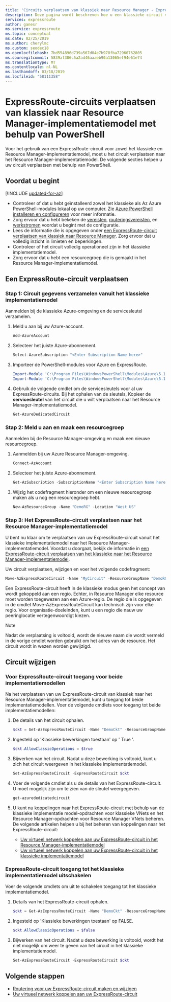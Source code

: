 ```yaml
---
title: 'Circuits verplaatsen van klassiek naar Resource Manager - ExpressRoute: PowerShell: Azure | Microsoft Docs'
description: Deze pagina wordt beschreven hoe u een klassieke circuit verplaatsen naar het Resource Manager-implementatiemodel met behulp van PowerShell.
services: expressroute
author: ganesr
ms.service: expressroute
ms.topic: conceptual
ms.date: 02/25/2019
ms.author: cherylmc
ms.custom: seodec18
ms.openlocfilehash: 7bd554896d739a567d04e7b978fba72960762805
ms.sourcegitcommit: 5839af386c5a2ad46aaaeb90a13065ef94e61e74
ms.translationtype: MT
ms.contentlocale: nl-NL
ms.lasthandoff: 03/18/2019
ms.locfileid: "58111358"
---
```

# <a name="move-expressroute-circuits-from-classic-to-resource-manager-deployment-model-using-powershell"></a>ExpressRoute-circuits verplaatsen van klassiek naar Resource Manager-implementatiemodel met behulp van PowerShell

Voor het gebruik van een ExpressRoute-circuit voor zowel het klassieke en Resource Manager-implementatiemodel, moet u het circuit verplaatsen naar het Resource Manager-implementatiemodel. De volgende secties helpen u uw circuit verplaatsen met behulp van PowerShell.

## <a name="before-you-begin"></a>Voordat u begint

[!INCLUDE [updated-for-az](../../includes/updated-for-az.md)]

* Controleer of dat u hebt geïnstalleerd zowel het klassieke als Az Azure PowerShell-modules lokaal op uw computer. Zie [Azure PowerShell installeren en configureren](/powershell/azure/overview) voor meer informatie.
* Zorg ervoor dat u hebt bekeken de [vereisten](expressroute-prerequisites.md), [routeringsvereisten](expressroute-routing.md), en [werkstromen](expressroute-workflows.md) voordat u begint met de configuratie.
* Lees de informatie die is opgegeven onder [een ExpressRoute-circuit verplaatsen van klassiek naar Resource Manager](expressroute-move.md). Zorg ervoor dat u volledig inzicht in limieten en beperkingen.
* Controleer of het circuit volledig operationeel zijn in het klassieke implementatiemodel.
* Zorg ervoor dat u hebt een resourcegroep die is gemaakt in het Resource Manager-implementatiemodel.

## <a name="move-an-expressroute-circuit"></a>Een ExpressRoute-circuit verplaatsen

### <a name="step-1-gather-circuit-details-from-the-classic-deployment-model"></a>Stap 1: Circuit gegevens verzamelen vanuit het klassieke implementatiemodel

Aanmelden bij de klassieke Azure-omgeving en de servicesleutel verzamelen.

1. Meld u aan bij uw Azure-account.

   ```powershell
   Add-AzureAccount
   ```

2. Selecteer het juiste Azure-abonnement.

   ```powershell
   Select-AzureSubscription "<Enter Subscription Name here>"
   ```

3. Importeer de PowerShell-modules voor Azure en ExpressRoute.

   ```powershell
   Import-Module 'C:\Program Files\WindowsPowerShell\Modules\Azure\5.1.1\Azure\Azure.psd1'
   Import-Module 'C:\Program Files\WindowsPowerShell\Modules\Azure\5.1.1\ExpressRoute\ExpressRoute.psd1'
   ```

4. Gebruik de volgende cmdlet om de servicesleutels voor al uw ExpressRoute-circuits. Bij het ophalen van de sleutels, Kopieer de **servicesleutel** van het circuit die u wilt verplaatsen naar het Resource Manager-implementatiemodel.

   ```powershell
   Get-AzureDedicatedCircuit
   ```

### <a name="step-2-sign-in-and-create-a-resource-group"></a>Stap 2: Meld u aan en maak een resourcegroep

Aanmelden bij de Resource Manager-omgeving en maak een nieuwe resourcegroep.

1. Aanmelden bij uw Azure Resource Manager-omgeving.

   ```powershell
   Connect-AzAccount
   ```

2. Selecteer het juiste Azure-abonnement.

   ```powershell
   Get-AzSubscription -SubscriptionName "<Enter Subscription Name here>" | Select-AzSubscription
   ```

3. Wijzig het codefragment hieronder om een nieuwe resourcegroep maken als u nog een resourcegroep hebt.

   ```powershell
   New-AzResourceGroup -Name "DemoRG" -Location "West US"
   ```

### <a name="step-3-move-the-expressroute-circuit-to-the-resource-manager-deployment-model"></a>Stap 3: Het ExpressRoute-circuit verplaatsen naar het Resource Manager-implementatiemodel

U bent nu klaar om te verplaatsen van uw ExpressRoute-circuit vanuit het klassieke implementatiemodel naar het Resource Manager-implementatiemodel. Voordat u doorgaat, bekijk de informatie in [een ExpressRoute-circuit verplaatsen van het klassieke naar het Resource Manager-implementatiemodel](expressroute-move.md).

Uw circuit verplaatsen, wijzigen en voer het volgende codefragment:

```powershell
Move-AzExpressRouteCircuit -Name "MyCircuit" -ResourceGroupName "DemoRG" -Location "West US" -ServiceKey "<Service-key>"
```

Een ExpressRoute-circuit heeft in de klassieke modus geen het concept van wordt gekoppeld aan een regio. Echter, in Resource Manager elke resource moet worden toegewezen aan een Azure-regio. De regio die is opgegeven in de cmdlet Move-AzExpressRouteCircuit kan technisch zijn voor elke regio. Voor organisatie-doeleinden, kunt u een regio die nauw uw peeringlocatie vertegenwoordigt kiezen.

> [!NOTE]
> Nadat de verplaatsing is voltooid, wordt de nieuwe naam die wordt vermeld in de vorige cmdlet worden gebruikt om het adres van de resource. Het circuit wordt in wezen worden gewijzigd.
> 

## <a name="modify-circuit-access"></a>Circuit wijzigen

### <a name="to-enable-expressroute-circuit-access-for-both-deployment-models"></a>Voor ExpressRoute-circuit toegang voor beide implementatiemodellen

Na het verplaatsen van uw ExpressRoute-circuit van klassiek naar het Resource Manager-implementatiemodel, kunt u toegang tot beide implementatiemodellen. Voer de volgende cmdlets voor toegang tot beide implementatiemodellen:

1. De details van het circuit ophalen.

   ```powershell
   $ckt = Get-AzExpressRouteCircuit -Name "DemoCkt" -ResourceGroupName "DemoRG"
   ```

2. Ingesteld op 'Klassieke bewerkingen toestaan' op ' True '.

   ```powershell
   $ckt.AllowClassicOperations = $true
   ```

3. Bijwerken van het circuit. Nadat u deze bewerking is voltooid, kunt u zich het circuit weergeven in het klassieke implementatiemodel.

   ```powershell
   Set-AzExpressRouteCircuit -ExpressRouteCircuit $ckt
   ```

4. Voer de volgende cmdlet als u de details van het ExpressRoute-circuit. U moet mogelijk zijn om te zien van de sleutel weergegeven.

   ```powershell
   get-azurededicatedcircuit
   ```

5. U kunt nu koppelingen naar het ExpressRoute-circuit met behulp van de klassieke implementatie model-opdrachten voor klassieke VNets en het Resource Manager-opdrachten voor Resource Manager VNets beheren. De volgende artikelen helpen u bij het beheren van koppelingen naar het ExpressRoute-circuit:

    * [Uw virtueel netwerk koppelen aan uw ExpressRoute-circuit in het Resource Manager-implementatiemodel](expressroute-howto-linkvnet-arm.md)
    * [Uw virtueel netwerk koppelen aan uw ExpressRoute-circuit in het klassieke implementatiemodel](expressroute-howto-linkvnet-classic.md)

### <a name="to-disable-expressroute-circuit-access-to-the-classic-deployment-model"></a>ExpressRoute-circuit toegang tot het klassieke implementatiemodel uitschakelen

Voer de volgende cmdlets om uit te schakelen toegang tot het klassieke implementatiemodel.

1. Details van het ExpressRoute-circuit ophalen.

   ```powershell
   $ckt = Get-AzExpressRouteCircuit -Name "DemoCkt" -ResourceGroupName "DemoRG"
   ```

2. Ingesteld op 'Klassieke bewerkingen toestaan' op FALSE.

   ```powershell
   $ckt.AllowClassicOperations = $false
   ```

3. Bijwerken van het circuit. Nadat u deze bewerking is voltooid, wordt het niet mogelijk om weer te geven van het circuit in het klassieke implementatiemodel.

   ```powershell
   Set-AzExpressRouteCircuit -ExpressRouteCircuit $ckt
   ```

## <a name="next-steps"></a>Volgende stappen

* [Routering voor uw ExpressRoute-circuit maken en wijzigen](expressroute-howto-routing-arm.md)
* [Uw virtueel netwerk koppelen aan uw ExpressRoute-circuit](expressroute-howto-linkvnet-arm.md)
